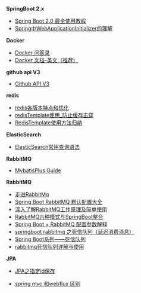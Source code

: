**SpringBoot 2.x**

- [Spring Boot 2.0 最全使用教程](https://github.com/ityouknow/spring-boot-leaning)
- [Spring中WebApplicationInitializer的理解](https://blog.csdn.net/zq17865815296/article/details/79464403)

**Docker**

- [Docker 问答录](https://blog.lab99.org/post/docker-2016-07-14-faq.html)
- [Docker 文档-英文（推荐）](https://docs.docker.com/)

**github api V3**

- [Github API V3](https://developer.github.com/v3/)

**redis**

- [redis各版本特点和优化](https://blog.csdn.net/cangqiong_xiamen/article/details/95201845)
- [redisTemplate使用_防止缓存击穿](https://www.jianshu.com/p/380bf4d366c2)
- [RedisTemplate使用方法归纳](https://www.jianshu.com/p/0fa4c100e9a9)


**ElasticSearch**

- [ElasticSearch常用查询语法](https://blog.csdn.net/qwqw3333333/article/details/78255996)

**RabbitMQ**

- [MybatisPlus Guide](https://mp.baomidou.com/guide/)

**RabbitMQ**

- [走进RabbitMq](https://www.jianshu.com/p/a5f7fce67803)
- [Spring Boot RabbitMQ 默认配置大全](https://www.cnblogs.com/1x11/p/10919687.html)
- [深入了解RabbitMQ工作原理及简单使用](https://www.cnblogs.com/vipstone/p/9275256.html)
- [RabbitMQ六种模式与SpringBoot整合](https://www.cnblogs.com/itplay/p/10647335.html)
- [Spring Boot + RabbitMQ 配置参数解释](https://www.cnblogs.com/qts-hope/p/11242559.html)
- [springboot rabbitmq 之死信队列（延迟消费消息）](https://my.oschina.net/10000000000/blog/1626278)
- [Spring Boot系列——死信队列](https://www.jianshu.com/p/9362d12032e7)
- [rabbitmq死信队列详解与使用](https://blog.csdn.net/zhangcongyi420/article/details/100126666)


**JPA**

- [JPA之指定id保存](https://www.cnblogs.com/yihuihui/p/11901024.html)



- [spring mvc 和webflux 区别](https://blog.csdn.net/John_desheng/article/details/103008565)



